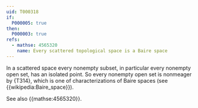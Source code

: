 ```yaml
---
uid: T000318
if:
  P000005: true
then:
  P000003: true
refs:
  - mathse: 4565320
    name: Every scattered topological space is a Baire space
---
```


In a scattered space every nonempty subset, in particular every nonempty open set, has an isolated point.  So every nonempty open set is nonmeager by {T314}, which is one of characterizations of Baire spaces (see {{wikipedia:Baire_space}}).

See also {{mathse:4565320}}.

